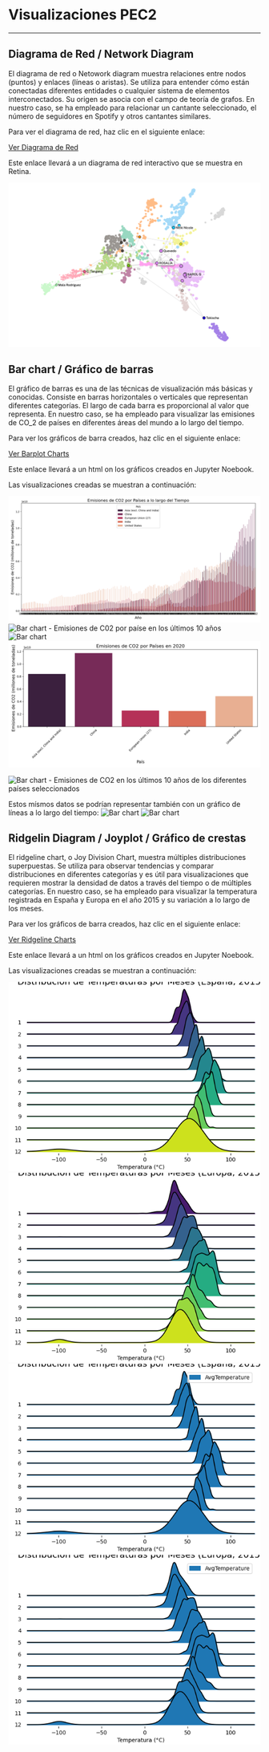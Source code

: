 # Visualizaciones PEC2
---

## Diagrama de Red  / Network Diagram

El diagrama de red o Netowork diagram muestra relaciones entre nodos (puntos) y enlaces (líneas o aristas). Se utiliza para entender cómo están conectadas diferentes entidades o cualquier sistema de elementos interconectados. Su origen se asocia con el campo de teoría de grafos. En nuestro caso, se ha empleado para relacionar un cantante seleccionado, el número de seguidores en Spotify y otros cantantes similares. 

Para ver el diagrama de red, haz clic en el siguiente enlace:

[Ver Diagrama de Red](https://ouestware.gitlab.io/retina/beta/#/graph/?url=https%3A%2F%2Fgist.githubusercontent.com%2FCGD2401%2Fe453f89d756fafb3f14f968e08316e9e%2Fraw%2F59eea47e1381b8c1ca3ed788b85be6fadb47c41e%2Fnetwork-3b35c617-76c.gexf&n=7ltDVBr6mKbRvohxheJ9h1&nr=0.723&er=1.085&lt=1.38)

Este enlace llevará a un diagrama de red interactivo que se muestra en Retina.

![Diagrama de barra](graph2.png)

## Bar chart / Gráfico de barras

El gráfico de barras es una de las técnicas de visualización más básicas y conocidas. Consiste en barras horizontales o verticales que representan diferentes categorías. El largo de cada barra es proporcional al valor que representa. En nuestro caso, se ha empleado para visualizar las emisiones de CO_2 de países en diferentes áreas del mundo a lo largo del tiempo.

Para ver los gráficos de barra creados, haz clic en el siguiente enlace:

[Ver Barplot Charts](Barplot.html)

Este enlace llevará a un html on los gráficos creados en Jupyter Noebook.

Las visualizaciones creadas se muestran a continuación:

![Bar chart - Emisiones de CO2 por países a lo largo del tiempo](barplot_CO2_total_years.png)
![Bar chart - Emisiones de C02 por paíse en los últimos 10 años](barplot_CO2_10años_1.png)
![Bar chart ](barplot_CO2_10años_5.png)
![Bar chart - Emisiones de CO2 en 2020 para los países seleccionados](barplot_CO2_2020.png)

![Bar chart - Emisiones de CO2 en los últimos 10 años de los diferentes países seleccionados](barplot_CO2_10años_split.png)

Estos mísmos datos se podrían representar también con un gráfico de líneas a lo largo del tiempo:
![Bar chart ](barplot_CO2_10años_lineas.png)
![Bar chart ](barplot_CO2_10años_lineas_cont.png)

## Ridgelin Diagram / Joyplot / Gráfico de crestas

El ridgeline chart, o Joy Division Chart, muestra múltiples distribuciones superpuestas. Se utiliza para observar tendencias y comparar distribuciones en diferentes categorías y es útil para visualizaciones que requieren mostrar la densidad de datos a través del tiempo o de múltiples categorías. En nuestro caso, se ha empleado para visualizar la temperatura registrada en España y Europa en el año 2015 y su variación a lo largo de los meses.

Para ver los gráficos de barra creados, haz clic en el siguiente enlace:

[Ver Ridgeline Charts](RidgelineChart.html)

Este enlace llevará a un html on los gráficos creados en Jupyter Noebook.

Las visualizaciones creadas se muestran a continuación:

![Joyplot - Temperatura en España para el año 2015](joyplot_Temperature_ES2015.png)
![Joyplot - Temperatura en la región de Europa para el año 2015 ](joyplot_Temperature_EU2015.png)
![Joyplot - Temperatura en España para el año 2015 con gradiente por 12 meses](joyplot_Temperatura_ES2015.png)
![Joyplot - Temperatura en la región de Europa para el año 2015 con gradiente por 12 meses](joyplot_Temperatura_EU2015.png)
